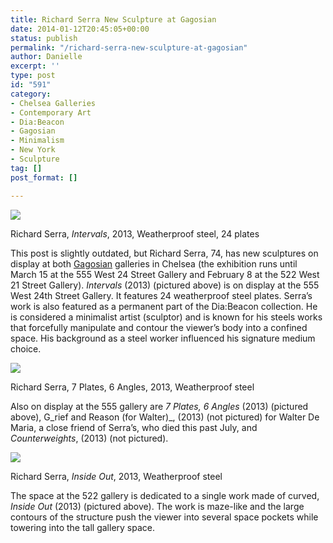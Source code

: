 ```yaml
---
title: Richard Serra New Sculpture at Gagosian
date: 2014-01-12T20:45:05+00:00
status: publish
permalink: "/richard-serra-new-sculpture-at-gagosian"
author: Danielle
excerpt: ''
type: post
id: "591"
category:
- Chelsea Galleries
- Contemporary Art
- Dia:Beacon
- Gagosian
- Minimalism
- New York
- Sculpture
tag: []
post_format: []

---
```

![](http://farm3.staticflickr.com/2859/11913842715_c6145ae88c_z.jpg)

Richard Serra, _Intervals_, 2013, Weatherproof steel, 24 plates

This post is slightly outdated, but Richard Serra, 74, has new sculptures on display at both [Gagosian](http://www.gagosian.com/exhibitions/richard-serra--october-26-2013) galleries in Chelsea (the exhibition runs until March 15 at the 555 West 24 Street Gallery and February 8 at the 522 West 21 Street Gallery). _Intervals_ (2013) (pictured above) is on display at the 555 West 24th Street Gallery. It features 24 weatherproof steel plates. Serra’s work is also featured as a permanent part of the Dia:Beacon collection. He is considered a minimalist artist (sculptor) and is known for his steels works that forcefully manipulate and contour the viewer’s body into a confined space. His background as a steel worker influenced his signature medium choice.

![](http://farm3.staticflickr.com/2873/11914309074_425dd3733f_z.jpg)

Richard Serra, 7 Plates, 6 Angles, 2013, Weatherproof steel

Also on display at the 555 gallery are _7 Plates, 6 Angles_ (2013) (pictured above), G_rief and Reason (for Walter)_, (2013) (not pictured) for Walter De Maria, a close friend of Serra’s, who died this past July, and _Counterweights_, (2013) (not pictured).

![](http://farm8.staticflickr.com/7350/11914734646_5444780ea5_z.jpg)

Richard Serra, _Inside Out_, 2013, Weatherproof steel

The space at the 522 gallery is dedicated to a single work made of curved, _Inside Out_ (2013) (pictured above). The work is maze-like and the large contours of the structure push the viewer into several space pockets while towering into the tall gallery space.